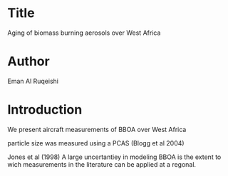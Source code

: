 # Title
Aging of biomass burning aerosols over West Africa

# Author
Eman Al Ruqeishi

# Introduction
We present aircraft measurements of BBOA over West Africa

particle size was measured using a PCAS (Blogg et al 2004)

Jones et al (1998)
A large uncertantiey in modeling BBOA is the extent to wich measurements in the literature can be applied at a regonal.
